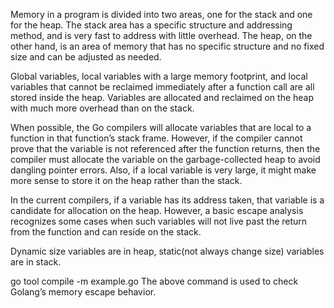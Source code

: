 Memory in a program is divided into two areas, one for the stack and one for the heap.
The stack area has a specific structure and addressing method, and is very fast to address with little overhead.
The heap, on the other hand, is an area of memory that has no specific structure and no fixed size and can be adjusted as needed.

Global variables, local variables with a large memory footprint,
and local variables that cannot be reclaimed immediately after a function call are all stored inside the heap.
Variables are allocated and reclaimed on the heap with much more overhead than on the stack.

When possible, the Go compilers will allocate variables that are local to a function in that function’s stack frame.
However, if the compiler cannot prove that the variable is not referenced after the function returns,
then the compiler must allocate the variable on the garbage-collected heap to avoid dangling pointer errors.
Also, if a local variable is very large, it might make more sense to store it on the heap rather than the stack.

In the current compilers, if a variable has its address taken, that variable is a candidate for allocation on the heap.
However, a basic escape analysis recognizes some cases when such variables will not live past the return
from the function and can reside on the stack.

Dynamic size variables are in heap, static(not always change size) variables are in stack.

go tool compile -m example.go
The above command is used to check Golang’s memory escape behavior.